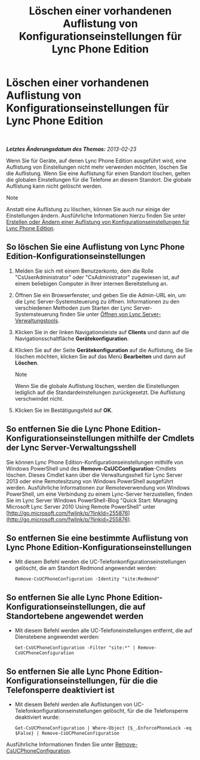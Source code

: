 ﻿---
title: Löschen einer vorhandenen Auflistung von Konfigurationseinstellungen für Lync Phone Edition
TOCTitle: Löschen einer vorhandenen Auflistung von Konfigurationseinstellungen für Lync Phone Edition
ms:assetid: 1bfc427d-4dcd-4199-b25f-8d5cfec2164f
ms:mtpsurl: https://technet.microsoft.com/de-de/library/JJ687984(v=OCS.15)
ms:contentKeyID: 49890647
ms.date: 05/19/2016
mtps_version: v=OCS.15
ms.translationtype: HT
---

# Löschen einer vorhandenen Auflistung von Konfigurationseinstellungen für Lync Phone Edition

 

_**Letztes Änderungsdatum des Themas:** 2013-02-23_

Wenn Sie für Geräte, auf denen Lync Phone Edition ausgeführt wird, eine Auflistung von Einstellungen nicht mehr verwenden möchten, löschen Sie die Auflistung. Wenn Sie eine Auflistung für einen Standort löschen, gelten die globalen Einstellungen für die Telefone an diesem Standort. Die globale Auflistung kann nicht gelöscht werden.


> [!NOTE]
> Anstatt eine Auflistung zu löschen, können Sie auch nur einige der Einstellungen ändern. Ausführliche Informationen hierzu finden Sie unter <A href="lync-server-2013-create-or-modify-a-collection-of-lync-phone-edition-configuration-settings.md">Erstellen oder Ändern einer Auflistung von Konfigurationseinstellungen für Lync Phone Edition</A>.



## So löschen Sie eine Auflistung von Lync Phone Edition-Konfigurationseinstellungen

1.  Melden Sie sich mit einem Benutzerkonto, dem die Rolle "CsUserAdministrator" oder "CsAdministrator" zugewiesen ist, auf einem beliebigen Computer in Ihrer internen Bereitstellung an.

2.  Öffnen Sie ein Browserfenster, und geben Sie die Admin-URL ein, um die Lync Server-Systemsteuerung zu öffnen. Informationen zu den verschiedenen Methoden zum Starten der Lync Server-Systemsteuerung finden Sie unter [Öffnen von Lync Server-Verwaltungstools](lync-server-2013-open-lync-server-administrative-tools.md).

3.  Klicken Sie in der linken Navigationsleiste auf **Clients** und dann auf die Navigationsschaltfläche **Gerätekonfiguration**.

4.  Klicken Sie auf der Seite **Gerätekonfiguration** auf die Auflistung, die Sie löschen möchten, klicken Sie auf das Menü **Bearbeiten** und dann auf **Löschen**.
    

    > [!NOTE]
    > Wenn Sie die globale Auflistung löschen, werden die Einstellungen lediglich auf die Standardeinstellungen zurückgesetzt. Die Auflistung verschwindet nicht.



5.  Klicken Sie im Bestätigungsfeld auf **OK**.

## So entfernen Sie die Lync Phone Edition-Konfigurationseinstellungen mithilfe der Cmdlets der Lync Server-Verwaltungsshell

Sie können Lync Phone Edition-Konfigurationseinstellungen mithilfe von Windows PowerShell und des **Remove-CsUCConfiguration**-Cmdlets löschen. Dieses Cmdlet kann über die Verwaltungsshell für Lync Server 2013 oder eine Remotesitzung von Windows PowerShell ausgeführt werden. Ausführliche Informationen zur Remoteverwendung von Windows PowerShell, um eine Verbindung zu einem Lync-Server herzustellen, finden Sie im Lync Server Windows PowerShell-Blog "Quick Start: Managing Microsoft Lync Server 2010 Using Remote PowerShell" unter [http://go.microsoft.com/fwlink/p/?linkId=255876](http://go.microsoft.com/fwlink/p/?linkid=255876).

## So entfernen Sie eine bestimmte Auflistung von Lync Phone Edition-Konfigurationseinstellungen

  - Mit diesem Befehl werden die UC-Telefonkonfigurationseinstellungen gelöscht, die am Standort Redmond angewendet werden:
    
        Remove-CsUCPhoneConfiguration -Identity "site:Redmond"

## So entfernen Sie alle Lync Phone Edition-Konfigurationseinstellungen, die auf Standortebene angewendet werden

  - Mit diesem Befehl werden alle UC-Telefoneinstellungen entfernt, die auf Dienstebene angewendet werden:
    
        Get-CsUCPhoneConfiguration -Filter "site:*" | Remove-CsUCPhoneConfiguration

## So entfernen Sie alle Lync Phone Edition-Konfigurationseinstellungen, für die die Telefonsperre deaktiviert ist

  - Mit diesem Befehl werden alle Auflistungen von UC-Telefonkonfigurationseinstellungen gelöscht, für die die Telefonsperre deaktiviert wurde:
    
        Get-CsUCPhoneConfiguration | Where-Object {$_.EnforcePhoneLock -eq $False} | Remove-CsUCPhoneConfiguration

Ausführliche Informationen finden Sie unter [Remove-CsUCPhoneConfiguration](https://docs.microsoft.com/en-us/powershell/module/skype/Remove-CsUCPhoneConfiguration).

